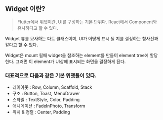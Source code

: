 ## Widget 이란?
> Flutter에서 위젯이란, UI를 구성하는 기본 단위다.
React에서 Component와 유사하다고 할 수 있다.

Widget 뷰를 묘사하는 다트 클래스이며, UI가 어떻게 표시 될 지를 결정하는 청사진과 같다고 할 수 있다.

Widget은 mount 될때 widget을 참조하는 element를 만들어 element tree에 할당한다.
그러면 이 element가 UI상에 표시되는 화면을 결정하게 된다.


### 대표적으로 다음과 같은 기본 위젯들이 있다.
- 레이아웃 : Row, Column, Scaffold, Stack
- 구조 : Button, Toast, MenuDrawer
- 스타일 : TextStyle, Color, Padding
- 애니메이션 : FadeInPhoto, Transform
- 위치 & 정렬 : Center, Padding